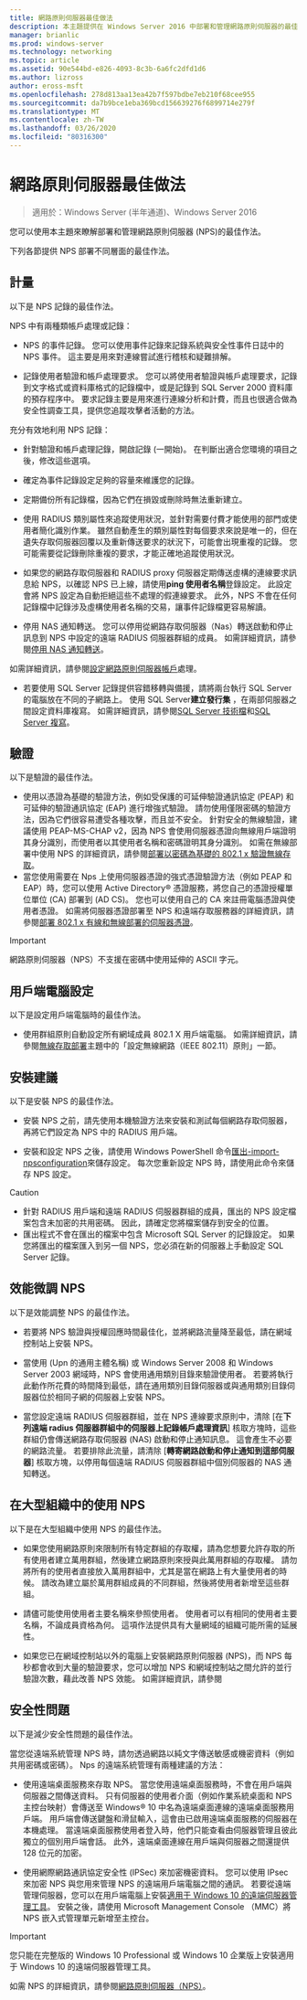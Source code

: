 ```yaml
---
title: 網路原則伺服器最佳做法
description: 本主題提供在 Windows Server 2016 中部署和管理網路原則伺服器的最佳作法。
manager: brianlic
ms.prod: windows-server
ms.technology: networking
ms.topic: article
ms.assetid: 90e544bd-e826-4093-8c3b-6a6fc2dfd1d6
ms.author: lizross
author: eross-msft
ms.openlocfilehash: 278d813aa13ea42b7f597bdbe7eb210f68cee955
ms.sourcegitcommit: da7b9bce1eba369bcd156639276f6899714e279f
ms.translationtype: MT
ms.contentlocale: zh-TW
ms.lasthandoff: 03/26/2020
ms.locfileid: "80316300"
---
```

# <a name="network-policy-server-best-practices"></a>網路原則伺服器最佳做法

>適用於：Windows Server (半年通道)、Windows Server 2016

您可以使用本主題來瞭解部署和管理網路原則伺服器 \(NPS\)的最佳作法。

下列各節提供 NPS 部署不同層面的最佳作法。

## <a name="accounting"></a>計量

以下是 NPS 記錄的最佳作法。

NPS 中有兩種類帳戶處理或記錄：

- NPS 的事件記錄。 您可以使用事件記錄來記錄系統與安全性事件日誌中的 NPS 事件。 這主要是用來對連線嘗試進行稽核和疑難排解。

- 記錄使用者驗證和帳戶處理要求。 您可以將使用者驗證與帳戶處理要求，記錄到文字格式或資料庫格式的記錄檔中，或是記錄到 SQL Server 2000 資料庫的預存程序中。 要求記錄主要是用來進行連線分析和計費，而且也很適合做為安全性調查工具，提供您追蹤攻擊者活動的方法。

充分有效地利用 NPS 記錄：

- 針對驗證和帳戶處理記錄，開啟記錄 \(一開始\)。 在判斷出適合您環境的項目之後，修改這些選項。

- 確定為事件記錄設定足夠的容量來維護您的記錄。

- 定期備份所有記錄檔，因為它們在損毀或刪除時無法重新建立。

- 使用 RADIUS 類別屬性來追蹤使用狀況，並針對需要付費才能使用的部門或使用者簡化識別作業。 雖然自動產生的類別屬性對每個要求來說是唯一的，但在遺失存取伺服器回覆以及重新傳送要求的狀況下，可能會出現重複的記錄。 您可能需要從記錄刪除重複的要求，才能正確地追蹤使用狀況。

- 如果您的網路存取伺服器和 RADIUS proxy 伺服器定期傳送虛構的連線要求訊息給 NPS，以確認 NPS 已上線，請使用**ping 使用者名稱**登錄設定。 此設定會將 NPS 設定為自動拒絕這些不處理的假連線要求。 此外，NPS 不會在任何記錄檔中記錄涉及虛構使用者名稱的交易，讓事件記錄檔更容易解讀。

- 停用 NAS 通知轉送。 您可以停用從網路存取伺服器（Nas）轉送啟動和停止訊息到 NPS 中設定的遠端 RADIUS 伺服器群組的成員。 如需詳細資訊，請參閱[停用 NAS 通知轉送](nps-disable-nas-notifications.md)。

如需詳細資訊，請參閱[設定網路原則伺服器帳戶](nps-accounting-configure.md)處理。

- 若要使用 SQL Server 記錄提供容錯移轉與備援，請將兩台執行 SQL Server 的電腦放在不同的子網路上。 使用 SQL Server**建立發行集** ，在兩部伺服器之間設定資料庫複寫。 如需詳細資訊，請參閱[SQL Server 技術檔](https://msdn.microsoft.com/library/ms130214.aspx)和[SQL Server 複寫](https://msdn.microsoft.com/library/ms151198.aspx)。

## <a name="authentication"></a>驗證

以下是驗證的最佳作法。

- 使用以憑證為基礎的驗證方法，例如受保護的可延伸驗證通訊協定 \(PEAP\) 和可延伸的驗證通訊協定 \(EAP\) 進行增強式驗證。 請勿使用僅限密碼的驗證方法，因為它們很容易遭受各種攻擊，而且並不安全。 針對安全的無線驗證，建議使用 PEAP\-MS\-CHAP v2，因為 NPS 會使用伺服器憑證向無線用戶端證明其身分識別，而使用者以其使用者名稱和密碼證明其身分識別。  如需在無線部署中使用 NPS 的詳細資訊，請參閱[部署以密碼為基礎的 802.1 x 驗證無線存取](https://technet.microsoft.com/windows-server-docs/networking/core-network-guide/cncg/wireless/a-deploy-8021x-wireless-access)。
- 當您使用需要在 Nps 上使用伺服器憑證的強式憑證驗證方法（例如 PEAP 和 EAP）時，您可以使用 Active Directory&reg; 憑證服務，將您自己的憑證授權單位單位 \(CA\) 部署到 \(AD CS\)。 您也可以使用自己的 CA 來註冊電腦憑證與使用者憑證。 如需將伺服器憑證部署至 NPS 和遠端存取服務器的詳細資訊，請參閱[部署 802.1 x 有線和無線部署的伺服器憑證](https://technet.microsoft.com/windows-server-docs/networking/core-network-guide/cncg/server-certs/deploy-server-certificates-for-802.1x-wired-and-wireless-deployments)。

> [!IMPORTANT]
> 網路原則伺服器（NPS）不支援在密碼中使用延伸的 ASCII 字元。

## <a name="client-computer-configuration"></a>用戶端電腦設定

以下是設定用戶端電腦時的最佳作法。

- 使用群組原則自動設定所有網域成員 802.1 X 用戶端電腦。 如需詳細資訊，請參閱[無線存取部署](https://technet.microsoft.com/windows-server-docs/networking/core-network-guide/cncg/wireless/e-wireless-access-deployment#bkmk_policies)主題中的「設定無線網路（IEEE 802.11）原則」一節。

## <a name="installation-suggestions"></a>安裝建議

以下是安裝 NPS 的最佳作法。

- 安裝 NPS 之前，請先使用本機驗證方法來安裝和測試每個網路存取伺服器，再將它們設定為 NPS 中的 RADIUS 用戶端。

- 安裝和設定 NPS 之後，請使用 Windows PowerShell 命令[匯出-import-npsconfiguration](https://technet.microsoft.com/library/jj872749.aspx)來儲存設定。 每次您重新設定 NPS 時，請使用此命令來儲存 NPS 設定。

>[!CAUTION]
>- 針對 RADIUS 用戶端和遠端 RADIUS 伺服器群組的成員，匯出的 NPS 設定檔案包含未加密的共用密碼。 因此，請確定您將檔案儲存到安全的位置。
>- 匯出程式不會在匯出的檔案中包含 Microsoft SQL Server 的記錄設定。 如果您將匯出的檔案匯入到另一個 NPS，您必須在新的伺服器上手動設定 SQL Server 記錄。

## <a name="performance-tuning-nps"></a>效能微調 NPS

以下是效能調整 NPS 的最佳作法。

- 若要將 NPS 驗證與授權回應時間最佳化，並將網路流量降至最低，請在網域控制站上安裝 NPS。

- 當使用 \(Upn 的通用主體名稱\) 或 Windows Server 2008 和 Windows Server 2003 網域時，NPS 會使用通用類別目錄來驗證使用者。 若要將執行此動作所花費的時間降到最低，請在通用類別目錄伺服器或與通用類別目錄伺服器位於相同子網的伺服器上安裝 NPS。

- 當您設定遠端 RADIUS 伺服器群組，並在 NPS 連線要求原則中，清除 [在**下列遠端 radius 伺服器群組中的伺服器上記錄帳戶處理資訊**] 核取方塊時，這些群組仍會傳送網路存取伺服器 \(NAS\) 啟動和停止通知訊息。 這會產生不必要的網路流量。 若要排除此流量，請清除 [**轉寄網路啟動和停止通知到這部伺服器**] 核取方塊，以停用每個遠端 RADIUS 伺服器群組中個別伺服器的 NAS 通知轉送。

## <a name="using-nps-in-large-organizations"></a>在大型組織中的使用 NPS

以下是在大型組織中使用 NPS 的最佳作法。

- 如果您使用網路原則來限制所有特定群組的存取權，請為您想要允許存取的所有使用者建立萬用群組，然後建立網路原則來授與此萬用群組的存取權。 請勿將所有的使用者直接放入萬用群組中，尤其是當在網路上有大量使用者的時候。 請改為建立屬於萬用群組成員的不同群組，然後將使用者新增至這些群組。

- 請儘可能使用使用者主要名稱來參照使用者。 使用者可以有相同的使用者主要名稱，不論成員資格為何。 這項作法提供具有大量網域的組織可能所需的延展性。

- 如果您已在網域控制站以外的電腦上安裝網路原則伺服器 \(NPS\)，而 NPS 每秒都會收到大量的驗證要求，您可以增加 NPS 和網域控制站之間允許的並行驗證次數，藉此改善 NPS 效能。 如需詳細資訊，請參閱 

## <a name="security-issues"></a>安全性問題

以下是減少安全性問題的最佳作法。

當您從遠端系統管理 NPS 時，請勿透過網路以純文字傳送敏感或機密資料（例如共用密碼或密碼）。 Nps 的遠端系統管理有兩種建議的方法：

- 使用遠端桌面服務來存取 NPS。 當您使用遠端桌面服務時，不會在用戶端與伺服器之間傳送資料。 只有伺服器的使用者介面（例如作業系統桌面和 NPS 主控台映射）會傳送至 Windows&reg; 10 中名為遠端桌面連線的遠端桌面服務用戶端。 用戶端會傳送鍵盤和滑鼠輸入，這會由已啟用遠端桌面服務的伺服器在本機處理。 當遠端桌面服務使用者登入時，他們只能查看由伺服器管理且彼此獨立的個別用戶端會話。 此外，遠端桌面連線在用戶端與伺服器之間還提供 128 位元的加密。

- 使用網際網路通訊協定安全性 (IPSec) 來加密機密資料。 您可以使用 IPsec 來加密 NPS 與您用來管理 NPS 的遠端用戶端電腦之間的通訊。 若要從遠端管理伺服器，您可以在用戶端電腦上安裝[適用于 Windows 10 的遠端伺服器管理工具](https://www.microsoft.com/download/details.aspx?id=45520)。 安裝之後，請使用 Microsoft Management Console （MMC）將 NPS 嵌入式管理單元新增至主控台。

>[!IMPORTANT]
>您只能在完整版的 Windows 10 Professional 或 Windows 10 企業版上安裝適用于 Windows 10 的遠端伺服器管理工具。

如需 NPS 的詳細資訊，請參閱[網路原則伺服器（NPS）](nps-top.md)。

